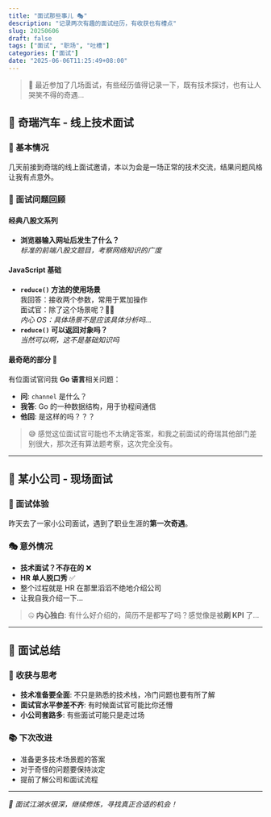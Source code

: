 ```yaml
---
title: "面试那些事儿 🎭"
description: "记录两次有趣的面试经历，有收获也有槽点"
slug: 20250606
draft: false
tags: ["面试", "职场", "吐槽"]
categories: ["面试"]
date: "2025-06-06T11:25:49+08:00"
---
```


> 💼 最近参加了几场面试，有些经历值得记录一下，既有技术探讨，也有让人哭笑不得的奇遇...

## 🚗 奇瑞汽车 - 线上技术面试

### 📝 基本情况

几天前接到奇瑞的线上面试邀请，本以为会是一场正常的技术交流，结果问题风格让我有点意外。

### 🤔 面试问题回顾

#### **经典八股文系列**

- **浏览器输入网址后发生了什么？**  
  _标准的前端八股文题目，考察网络知识的广度_

#### **JavaScript 基础**

- **`reduce()` 方法的使用场景**  
  我回答：接收两个参数，常用于累加操作  
  面试官：除了这个场景呢？🤷‍♂️  
  _内心 OS：具体场景不是应该具体分析吗..._
- **`reduce()` 可以返回对象吗？**  
  _当然可以啊，这不是基础知识吗_

#### **最奇葩的部分 🤨**

有位面试官问我 **Go 语言**相关问题：

- **问**: `channel` 是什么？
- **我答**: Go 的一种数据结构，用于协程间通信
- **他回**: 是这样的吗？？？

> 😅 感觉这位面试官可能也不太确定答案，和我之前面试的奇瑞其他部门差别很大，那次还有算法题考察，这次完全没有。

---

## 🏢 某小公司 - 现场面试

### 📍 面试体验

昨天去了一家小公司面试，遇到了职业生涯的**第一次奇遇**。

### 🎭 意外情况

- **技术面试？不存在的** ❌
- **HR 单人脱口秀** ✅
- 整个过程就是 HR 在那里滔滔不绝地介绍公司
- 让我自我介绍一下...

> 🤐 **内心独白**: 有什么好介绍的，简历不是都写了吗？感觉像是被**刷 KPI** 了...

---

## 💭 面试总结

### 🎯 收获与思考

- **技术准备要全面**: 不只是熟悉的技术栈，冷门问题也要有所了解
- **面试官水平参差不齐**: 有时候面试官可能比你还懵
- **小公司套路多**: 有些面试可能只是走过场

### 📚 下次改进

- 准备更多技术场景题的答案
- 对于奇怪的问题要保持淡定
- 提前了解公司和面试流程

---

_🎪 面试江湖水很深，继续修炼，寻找真正合适的机会！_
